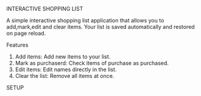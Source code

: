 INTERACTIVE SHOPPING LIST

A simple interactive shopping list application that allows you to add,mark,edit and clear items. Your list is saved automatically and restored on page reload.

Features
 1. Add items: Add new items to your list.
 2. Mark as purchaserd: Check items of purchase as purchased.
 3. Edit items: Edit names directly in the list.
 4. Clear the list: Remove all items at once.

 SETUP
  